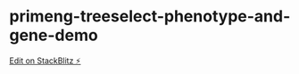 # primeng-treeselect-phenotype-and-gene-demo

[Edit on StackBlitz ⚡️](https://stackblitz.com/edit/angular-ivy-yyjzhw)